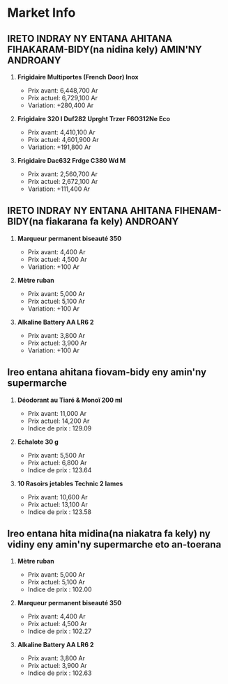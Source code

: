 # Market Info

## IRETO INDRAY NY ENTANA AHITANA FIHAKARAM-BIDY(na nidina kely) AMIN'NY ANDROANY

1. **Frigidaire Multiportes (French Door) Inox**
   - Prix avant: 6,448,700 Ar
   - Prix actuel: 6,729,100 Ar
   - Variation: +280,400 Ar

2. **Frigidaire 320 l Duf282 Uprght Trzer F6O312Ne Eco**
   - Prix avant: 4,410,100 Ar
   - Prix actuel: 4,601,900 Ar
   - Variation: +191,800 Ar

3. **Frigidaire Dac632 Frdge C380 Wd M**
   - Prix avant: 2,560,700 Ar
   - Prix actuel: 2,672,100 Ar
   - Variation: +111,400 Ar

## IRETO INDRAY NY ENTANA AHITANA FIHENAM-BIDY(na fiakarana fa kely) ANDROANY

1. **Marqueur permanent biseauté 350**
   - Prix avant: 4,400 Ar
   - Prix actuel: 4,500 Ar
   - Variation: +100 Ar

2. **Mètre ruban**
   - Prix avant: 5,000 Ar
   - Prix actuel: 5,100 Ar
   - Variation: +100 Ar

3. **Alkaline Battery AA LR6 2**
   - Prix avant: 3,800 Ar
   - Prix actuel: 3,900 Ar
   - Variation: +100 Ar

## Ireo entana ahitana fiovam-bidy eny amin'ny supermarche

1. **Déodorant au Tiaré & Monoï 200 ml**
   - Prix avant: 11,000 Ar
   - Prix actuel: 14,200 Ar
   - Indice de prix : 129.09

2. **Echalote 30 g**
   - Prix avant: 5,500 Ar
   - Prix actuel: 6,800 Ar
   - Indice de prix : 123.64

3. **10 Rasoirs jetables Technic 2 lames**
   - Prix avant: 10,600 Ar
   - Prix actuel: 13,100 Ar
   - Indice de prix : 123.58

## Ireo entana hita midina(na niakatra fa kely) ny vidiny eny amin'ny supermarche eto an-toerana

1. **Mètre ruban**
   - Prix avant: 5,000 Ar
   - Prix actuel: 5,100 Ar
   - Indice de prix : 102.00

2. **Marqueur permanent biseauté 350**
   - Prix avant: 4,400 Ar
   - Prix actuel: 4,500 Ar
   - Indice de prix : 102.27

3. **Alkaline Battery AA LR6 2**
   - Prix avant: 3,800 Ar
   - Prix actuel: 3,900 Ar
   - Indice de prix : 102.63

